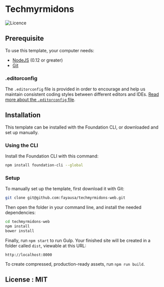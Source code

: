 # Techmyrmidons

![Licence](https://img.shields.io/dub/l/vibe-d.svg)

## Prerequisite

To use this template, your computer needs:

- [NodeJS](https://nodejs.org/en/) (0.12 or greater)
- [Git](https://git-scm.com/)

### .editorconfig

The `.editorconfig` file is provided in order to encourage and help us maintain consistent coding styles between different
editors and IDEs. [Read more about the `.editorconfig` file](misc.md#editorconfig).


## Installation

This template can be installed with the Foundation CLI, or downloaded and set up manually.

### Using the CLI

Install the Foundation CLI with this command:

```bash
npm install foundation-cli --global
```

### Setup

To manually set up the template, first download it with Git:

```bash
git clone git@github.com:fayausa/techmyrmidons-web.git
```

Then open the folder in your command line, and install the needed dependencies:

```bash
cd techmyrmidons-web
npm install
bower install
```

Finally, run `npm start` to run Gulp. Your finished site will be created in a folder called `dist`, viewable at this URL:

```
http://localhost:8000
```

To create compressed, production-ready assets, run `npm run build`.

## License : MIT
